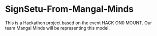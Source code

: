 # SignSetu-From-Mangal-Minds
This is a Hackathon project based on the event HACK ON0 MOUNT. Our team Mangal Minds will be representing this model.
